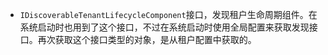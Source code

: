 - ```IDiscoverableTenantLifecycleComponent```接口，发现租户生命周期组件。在系统启动时也用到了这个接口，不过在系统启动时使用全局配置来获取发现接口。再次获取这个接口类型的对象，是从租户配置中获取的。